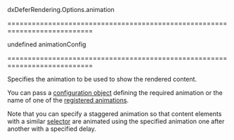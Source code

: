 <!--id-->dxDeferRendering.Options.animation<!--/id-->
===========================================================================
<!--default-->undefined<!--/default-->
<!--type-->animationConfig<!--/type-->
===========================================================================

<!--shortDescription-->
Specifies the animation to be used to show the rendered content.
<!--/shortDescription-->

<!--fullDescription-->
You can pass a [configuration object](/Documentation/ApiReference/Common/Object_Structures/animationConfig/) defining the required animation or the name of one of the [registered animations](/Documentation/ApiReference/Common/Utils/animationPresets/).

Note that you can specify a staggered animation so that content elements with a similar [selector](/Documentation/ApiReference/UI_Widgets/dxDeferRendering/Configuration/#staggerItemSelector) are animated using the specified animation one after another with a specified delay. 


<!--/fullDescription-->